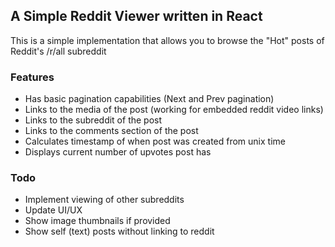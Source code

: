 ## A Simple Reddit Viewer written in React

This is a simple implementation that allows you to browse the "Hot" posts of Reddit's /r/all subreddit

### Features
* Has basic pagination capabilities (Next and Prev pagination)
* Links to the media of the post (working for embedded reddit video links)
* Links to the subreddit of the post
* Links to the comments section of the post
* Calculates timestamp of when post was created from unix time
* Displays current number of upvotes post has

### Todo
* Implement viewing of other subreddits
* Update UI/UX
* Show image thumbnails if provided
* Show self (text) posts without linking to reddit
